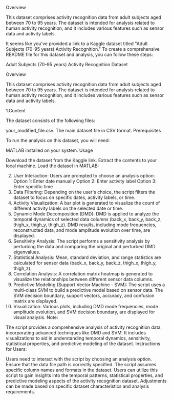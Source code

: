 Overview

This dataset comprises activity recognition data from adult subjects aged between 70 to 95 years. The dataset is intended for analysis related to human activity recognition, and it includes various features such as sensor data and activity labels.



It seems like you've provided a link to a Kaggle dataset titled "Adult Subjects (70-95 years) Activity Recognition." To create a comprehensive README file for this dataset and analysis, you can follow these steps:

Adult Subjects (70-95 years) Activity Recognition Dataset

Overview

This dataset comprises activity recognition data from adult subjects aged between 70 to 95 years. The dataset is intended for analysis related to human activity recognition, and it includes various features such as sensor data and activity labels.

1.Content

The dataset consists of the following files:

your_modified_file.csv: The main dataset file in CSV format.
Prerequisites

To run the analysis on this dataset, you will need:

MATLAB installed on your system.
Usage

Download the dataset from the Kaggle link.
Extract the contents to your local machine.
Load the dataset in MATLAB:


2. User Interaction:
Users are prompted to choose an analysis option:
Option 1: Enter date manually
Option 2: Enter activity label
Option 3: Enter specific time
3. Data Filtering:
Depending on the user's choice, the script filters the dataset to focus on specific dates, activity labels, or time.
4. Activity Visualization:
A bar plot is generated to visualize the count of different activity labels on the selected date or time.
5. Dynamic Mode Decomposition (DMD):
DMD is applied to analyze the temporal dynamics of selected data columns (back_x, back_y, back_z, thigh_x, thigh_y, thigh_z).
DMD results, including mode frequencies, reconstructed data, and mode amplitude evolution over time, are displayed.
6. Sensitivity Analysis:
The script performs a sensitivity analysis by perturbing the data and comparing the original and perturbed DMD eigenvalues.
7. Statistical Analysis:
Mean, standard deviation, and range statistics are calculated for sensor data (back_x, back_y, back_z, thigh_x, thigh_y, thigh_z).
8. Correlation Analysis:
A correlation matrix heatmap is generated to visualize the relationships between different sensor data columns.
9. Predictive Modeling (Support Vector Machine - SVM):
The script uses a multi-class SVM to build a predictive model based on sensor data.
The SVM decision boundary, support vectors, accuracy, and confusion matrix are displayed.
10. Visualization:
Various plots, including DMD mode frequencies, mode amplitude evolution, and SVM decision boundary, are displayed for visual analysis.
Note:

The script provides a comprehensive analysis of activity recognition data, incorporating advanced techniques like DMD and SVM.
It includes visualizations to aid in understanding temporal dynamics, sensitivity, statistical properties, and predictive modeling of the dataset.
Instructions for Users:

Users need to interact with the script by choosing an analysis option.
Ensure that the data file path is correctly specified.
The script assumes specific column names and formats in the dataset.
Users can utilize this script to gain insights into the temporal patterns, statistical properties, and predictive modeling aspects of the activity recognition dataset. Adjustments can be made based on specific dataset characteristics and analysis requirements.

